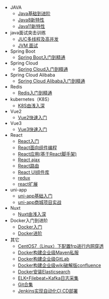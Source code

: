 - JAVA
  - [Java基础到进阶](java/java.md)
  - [Java8新特性](java/java8.md)
  - [Java11新特性](java/java11.md)
- java面试突击训练
  - [JUC多线程及高并发](java面试突击训练/concurrent.md)
  - [JVM 面试](java面试突击训练/jvm.md)
- Spring Boot
  - [Spring Boot入门到精通](java/SpringBoot.md)
- Spring Cloud
  - [Spring Cloud入门到精通](java/SpringCloud.md)
- Spring Cloud Alibaba
  - [Spring Cloud Alibaba入门到精通](java/SpringCloudAlibaba.md)
- Redis
  - [Redis入门到精通](redis/index.md)
- kubernetes（K8S）
  - [K8S由浅入深](k8s/k8s.md)
- Vue2
  - [Vue2快速入门](vue/vue.md)
- Vue3
  - [Vue3快速入门](vue/vue3.md)
- React
  - [React入门](react/React入门.md)
  - [React面向组件编程](react/React面向组件编程.md)
  - [React应用(基于React脚手架)](react/React应用(基于React脚手架).md)
  - [React ajax](react/React_ajax.md)
  - [React路由](react/React路由.md)
  - [React UI组件库](react/React_UI组件库.md)
  - [redux](react/redux.md)
  - [react扩展](react/react扩展.md)
- uni-app
  - [uni-app基础入门](uniapp/uniapp基础知识.md)
  - [uni-app商城项目实战](uniapp/商城.md)
- Nuxt
  - [Nuxt由浅入深](nuxt/nuxt.md)
- Docker入门到进阶
  - [Docker入门](docker/docker.md)
  - [Docker进阶](docker/advanced.md)
- 其它
  - [CentOS7（Linux）下配置frp进行内网穿透](其它/CentOS7下配置frp进行内网穿透.md) 
  - [Docker构建企业级Maven私服](其它/Docker构建企业级Maven私服.md) 
  - [Docker构建企业级GitLab](其它/Docker构建企业级GitLab.md) 
  - [Docker构建企业级wiki破解版confluence](其它/Docker构建企业级wiki破解版confluence.md) 
  - [Docker安装Elasticsearch](其它/Docker安装Elasticsearch.md) 
  - [ELK+Filebeat+Kafka日志采集](其它/ELK+Filebeat+Kafka日志采集.md) 
  - [Git合集](其它/git.md) 
  - [Jenkins实现自动化CI,CD部署](其它/Jenkins.md) 

